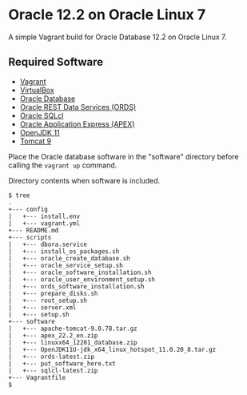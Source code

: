 # Oracle 12.2 on Oracle Linux 7

A simple Vagrant build for Oracle Database 12.2 on Oracle Linux 7.

## Required Software

* [Vagrant](https://www.vagrantup.com/downloads.html)
* [VirtualBox](https://www.virtualbox.org/wiki/Downloads)
* [Oracle Database](https://www.oracle.com/technetwork/database/enterprise-edition/downloads/oracle12c-linux-12201-3608234.html)
* [Oracle REST Data Services (ORDS)](https://www.oracle.com/technetwork/developer-tools/rest-data-services/downloads/)
* [Oracle SQLcl](https://www.oracle.com/tools/downloads/sqlcl-downloads.html)
* [Oracle Application Express (APEX)](https://www.oracle.com/tools/downloads/apex-downloads.html)
* [OpenJDK 11](https://adoptium.net/releases.html?variant=openjdk11&jvmVariant=hotspot)
* [Tomcat 9](https://tomcat.apache.org/download-90.cgi)

Place the Oracle database software in the "software" directory before calling the `vagrant up` command.

Directory contents when software is included.

```
$ tree
.
+--- config
|   +--- install.env
|   +--- vagrant.yml
+--- README.md
+--- scripts
|   +--- dbora.service
|   +--- install_os_packages.sh
|   +--- oracle_create_database.sh
|   +--- oracle_service_setup.sh
|   +--- oracle_software_installation.sh
|   +--- oracle_user_environment_setup.sh
|   +--- ords_software_installation.sh
|   +--- prepare_disks.sh
|   +--- root_setup.sh
|   +--- server.xml
|   +--- setup.sh
+--- software
|   +--- apache-tomcat-9.0.78.tar.gz
|   +--- apex_22.2_en.zip
|   +--- linuxx64_12201_database.zip
|   +--- OpenJDK11U-jdk_x64_linux_hotspot_11.0.20_8.tar.gz
|   +--- ords-latest.zip
|   +--- put_software_here.txt
|   +--- sqlcl-latest.zip
+--- Vagrantfile
$
```